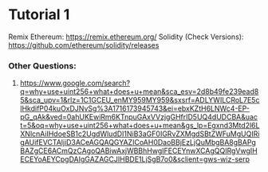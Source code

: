 # Tutorial 1

Remix Ethereum: https://remix.ethereum.org/
Solidity (Check Versions): https://github.com/ethereum/solidity/releases



### Other Questions:
1. https://www.google.com/search?q=why+use+uint256+what+does+u+mean&sca_esv=2d8b49fe239ead85&sca_upv=1&rlz=1C1GCEU_enMY959MY959&sxsrf=ADLYWILCRoL7E5clHkdifP04kuOxDJNvSg%3A1716173945743&ei=ebxKZtH6LNWc4-EP-pG_qAk&ved=0ahUKEwiRm6KTnpuGAxVVzjgGHfrID5UQ4dUDCBA&uact=5&oq=why+use+uint256+what+does+u+mean&gs_lp=Egxnd3Mtd2l6LXNlcnAiIHdoeSB1c2UgdWludDI1NiB3aGF0IGRvZXMgdSBtZWFuMgUQIRigAUifEVCTAljiD3ACeAGQAQGYAZICoAH0DaoBBjEzLjQuMbgBA8gBAPgBAZgCE6ACmQzCAgoQABiwAxjWBBhHwgIFECEYnwXCAgQQIRgVwgIHECEYoAEYCpgDAIgGAZAGCJIHBDE1LjSgB7o0&sclient=gws-wiz-serp
